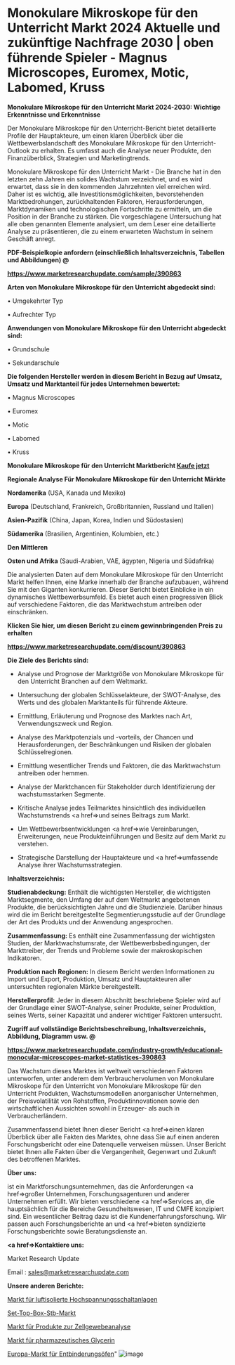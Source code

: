 # Monokulare Mikroskope für den Unterricht Markt 2024 Aktuelle und zukünftige Nachfrage 2030 | oben führende Spieler - Magnus Microscopes, Euromex, Motic, Labomed, Kruss

<strong>Monokulare Mikroskope für den Unterricht Markt 2024-2030: Wichtige Erkenntnisse und Erkenntnisse</strong>

Der Monokulare Mikroskope für den Unterricht-Bericht bietet detaillierte Profile der Hauptakteure, um einen klaren Überblick über die Wettbewerbslandschaft des Monokulare Mikroskope für den Unterricht-Outlook zu erhalten. Es umfasst auch die Analyse neuer Produkte, den Finanzüberblick, Strategien und Marketingtrends.

Monokulare Mikroskope für den Unterricht Markt - Die Branche hat in den letzten zehn Jahren ein solides Wachstum verzeichnet, und es wird erwartet, dass sie in den kommenden Jahrzehnten viel erreichen wird. Daher ist es wichtig, alle Investitionsmöglichkeiten, bevorstehenden Marktbedrohungen, zurückhaltenden Faktoren, Herausforderungen, Marktdynamiken und technologischen Fortschritte zu ermitteln, um die Position in der Branche zu stärken. Die vorgeschlagene Untersuchung hat alle oben genannten Elemente analysiert, um dem Leser eine detaillierte Analyse zu präsentieren, die zu einem erwarteten Wachstum in seinem Geschäft anregt.



<strong><b>PDF-Beispielkopie anfordern (einschließlich Inhaltsverzeichnis, Tabellen und Abbildungen) @ </b></strong>

<strong><a href=https://www.marketresearchupdate.com/sample/390863>

<strong>https://www.marketresearchupdate.com/sample/390863</u></a></strong></strong>



<strong>Arten von Monokulare Mikroskope für den Unterricht abgedeckt sind:</strong>

• Umgekehrter Typ

• Aufrechter Typ



<strong>Anwendungen von Monokulare Mikroskope für den Unterricht abgedeckt sind:</strong>

• Grundschule

• Sekundarschule



<strong>Die folgenden Hersteller werden in diesem Bericht in Bezug auf Umsatz, Umsatz und Marktanteil für jedes Unternehmen bewertet:</strong>

• Magnus Microscopes

• Euromex

• Motic

• Labomed

• Kruss



<strong>Monokulare Mikroskope für den Unterricht Marktbericht <a href=https://www.marketresearchupdate.com/buynow/390863>Kaufe jetzt</a></strong>



<strong>Regionale Analyse Für Monokulare Mikroskope für den Unterricht Märkte</strong>



<strong>Nordamerika</strong> (USA, Kanada und Mexiko)



<strong>Europa</strong> (Deutschland, Frankreich, Großbritannien, Russland und Italien)



<strong>Asien-Pazifik</strong> (China, Japan, Korea, Indien und Südostasien)



<strong>Südamerika</strong> (Brasilien, Argentinien, Kolumbien, etc.)



<strong>Den Mittleren</strong> 

<strong>Osten und Afrika</strong> (Saudi-Arabien, VAE, ägypten, Nigeria und Südafrika)

Die analysierten Daten auf dem Monokulare Mikroskope für den Unterricht Markt helfen Ihnen, eine Marke innerhalb der Branche aufzubauen, während Sie mit den Giganten konkurrieren. Dieser Bericht bietet Einblicke in ein dynamisches Wettbewerbsumfeld. Es bietet auch einen progressiven Blick auf verschiedene Faktoren, die das Marktwachstum antreiben oder einschränken.



<strong>Klicken Sie hier, um diesen Bericht zu einem gewinnbringenden Preis zu erhalten
</strong>

<strong><a href=https://www.marketresearchupdate.com/discount/390863>https://www.marketresearchupdate.com/discount/390863</b></u></strong></a>



<strong>Die Ziele des Berichts sind:</strong>

- Analyse und Prognose der Marktgröße von Monokulare Mikroskope für den Unterricht Branchen auf dem Weltmarkt.

- Untersuchung der globalen Schlüsselakteure, der SWOT-Analyse, des Werts und des globalen Marktanteils für führende Akteure.

- Ermittlung, Erläuterung und Prognose des Marktes nach Art, Verwendungszweck und Region.

- Analyse des Marktpotenzials und -vorteils, der Chancen und Herausforderungen, der Beschränkungen und Risiken der globalen Schlüsselregionen.

- Ermittlung wesentlicher Trends und Faktoren, die das Marktwachstum antreiben oder hemmen.

- Analyse der Marktchancen für Stakeholder durch Identifizierung der wachstumsstarken Segmente.

- Kritische Analyse jedes Teilmarktes hinsichtlich des individuellen Wachstumstrends <a href=>und</a> seines Beitrags zum Markt.

- Um Wettbewerbsentwicklungen <a href=>wie</a> Vereinbarungen, Erweiterungen, neue Produkteinführungen und Besitz auf dem Markt zu verstehen.

- Strategische Darstellung der Hauptakteure und <a href=>umfas</a>sende Analyse ihrer Wachstumsstrategien.



<strong>Inhaltsverzeichnis:</strong>



<strong>Studienabdeckung:</strong> Enthält die wichtigsten Hersteller, die wichtigsten Marktsegmente, den Umfang der auf dem Weltmarkt angebotenen Produkte, die berücksichtigten Jahre und die Studienziele. Darüber hinaus wird die im Bericht bereitgestellte Segmentierungsstudie auf der Grundlage der Art des Produkts und der Anwendung angesprochen.



<strong>Zusammenfassung:</strong> Es enthält eine Zusammenfassung der wichtigsten Studien, der Marktwachstumsrate, der Wettbewerbsbedingungen, der Markttreiber, der Trends und Probleme sowie der makroskopischen Indikatoren.



<strong>Produktion nach Regionen:</strong> In diesem Bericht werden Informationen zu Import und Export, Produktion, Umsatz und Hauptakteuren aller untersuchten regionalen Märkte bereitgestellt.



<strong>Herstellerprofil:</strong> Jeder in diesem Abschnitt beschriebene Spieler wird auf der Grundlage einer SWOT-Analyse, seiner Produkte, seiner Produktion, seines Werts, seiner Kapazität und anderer wichtiger Faktoren untersucht.



<strong><b>Zugriff auf vollständige Berichtsbeschreibung, Inhaltsverzeichnis, Abbildung, Diagramm usw. @ </b></strong>

<strong><a href=https://www.marketresearchupdate.com/industry-growth/educational-monocular-microscopes-market-statistices-390863>https://www.marketresearchupdate.com/industry-growth/educational-monocular-microscopes-market-statistices-390863</a></strong>

Das Wachstum dieses Marktes ist weltweit verschiedenen Faktoren unterworfen, unter anderem dem Verbrauchervolumen von Monokulare Mikroskope für den Unterricht von Monokulare Mikroskope für den Unterricht Produkten, Wachstumsmodellen anorganischer Unternehmen, der Preisvolatilität von Rohstoffen, Produktinnovationen sowie den wirtschaftlichen Aussichten sowohl in Erzeuger- als auch in Verbraucherländern.

Zusammenfassend bietet Ihnen dieser Bericht <a href=>einen</a> klaren Überblick über alle Fakten des Marktes, ohne dass Sie auf einen anderen Forschungsbericht oder eine Datenquelle verweisen müssen. Unser Bericht bietet Ihnen alle Fakten über die Vergangenheit, Gegenwart und Zukunft des betroffenen Marktes.



<strong>Über uns:</strong>

 ist ein Marktforschungsunternehmen, das die Anforderungen <a href=>großer</a> Unternehmen, Forschungsagenturen und anderer Unternehmen erfüllt. Wir bieten verschiedene <a href=>Services</a> an, die hauptsächlich für die Bereiche Gesundheitswesen, IT und CMFE konzipiert sind. Ein wesentlicher Beitrag dazu ist die Kundenerfahrungsforschung. Wir passen auch Forschungsberichte an und <a href=>bieten</a> syndizierte Forschungsberichte sowie Beratungsdienste an.



<strong><a href=>Kontaktiere uns:</a></strong>

Market Research Update

Email : sales@marketresearchupdate.com



<strong>Unsere anderen Berichte:</strong>

<a href=https://www.linkedin.com/pulse/high-voltage-air-insulated-switchgear-market-1f>Markt für luftisolierte Hochspannungsschaltanlagen</a>

<a href=https://www.linkedin.com/pulse/set-top-box-stb-market-industry-analysis-segments>Set-Top-Box-Stb-Markt</a>

<a href=https://www.linkedin.com/pulse/cell-tissue-analysis-products-market-segment>Markt für Produkte zur Zellgewebeanalyse</a>

<a href=https://www.linkedin.com/pulse/pharmaceutical-glycerine-market-analysis>Markt für pharmazeutisches Glycerin</a>

<a href=https://www.linkedin.com/pulse/europe-debinding-furnace-market-2023-industry>Europa-Markt für Entbinderungsöfen</a>"
![image](https://github.com/Gayatrikarjule/Market-Analysis-361/assets/97346546/cb39d551-e776-468c-b1c5-bc74d82fddbf)

